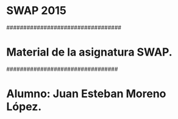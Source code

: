 # SWAP 2015
##################################
# Material de la asignatura SWAP.
#################################
# Alumno: Juan Esteban Moreno López.
